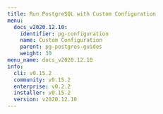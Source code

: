 ```yaml
---
title: Run PostgreSQL with Custom Configuration
menu:
  docs_v2020.12.10:
    identifier: pg-configuration
    name: Custom Configuration
    parent: pg-postgres-guides
    weight: 30
menu_name: docs_v2020.12.10
info:
  cli: v0.15.2
  community: v0.15.2
  enterprise: v0.2.2
  installer: v0.15.2
  version: v2020.12.10
---
```



